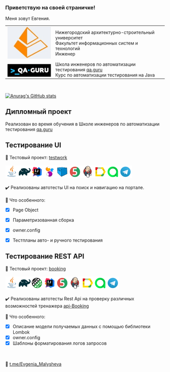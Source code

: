 ### Приветствую на своей страничке!
Меня зовут Евгения.</br>
<table width="100%" border='0'>
   <tr> 
    <td width="30%" align="center" valign="bottom"><img src="/images/nngasu.png"></td><td valign="middle">Нижегородский архитектурно-строительный университет</br>Факультет информационных систем и технологий</br>Инженер</td></tr>
    <tr><td width="30%" valign="bottom"><img src="/images/qa-guru80.png"></td><td valign="middle">Школа инженеров по автоматизации тестирования <a target="_blank" href="https://qa.guru">qa.guru</a></br>Курс по автоматизации тестирования на Java</td></tr>
   </tr>
  </table>
  </br>
  
  [![Anurag's GitHub stats](https://github-readme-stats.vercel.app/api?username=EvgeniyaMalysheva)](https://github.com/EvgeniyaMalysheva/github-readme-stats)

## Дипломный проект
Реализован во время обучения в Школе инженеров по автоматизации тестирования <a target="_blank" href="https://qa.guru">qa.guru</a>
## Тестирование UI
:link: Тестовый проект: <a target="_blank" href="https://github.com/EvgeniyaMalysheva/testwork">testwork</a></br></br>
![This is an image](/icons/Java.png)![This is an image](/icons/Gradle.png)![This is an image](/icons/Intelij_IDEA.png)![This is an image](/icons/Selenide.png)![This is an image](/icons/Selenoid.png)![This is an image](/icons/JUnit5.png)![This is an image](/icons/Jenkins.png)![This is an image](/icons/Allure_Report.png)![This is an image](/icons/AllureTestOps.png)![This is an image](/icons/Telegram.png)</br></br>
:heavy_check_mark: Реализованы автотесты UI на поиск и навигацию на портале.</br></br>
:triangular_flag_on_post: Что особенного:

- [x] Page Object
- [x] Параметризованная сборка
- [x] owner.config
- [x] Тестпланы авто- и ручного тестирования


## Тестирование REST API
:link: Тестовый проект: <a target="_blank" href="https://github.com/EvgeniyaMalysheva/booking">booking</a></br></br>
![This is an image](/icons/Java.png)![This is an image](/icons/Gradle.png)![This is an image](/icons/Rest-Assured.png)![This is an image](/icons/Intelij_IDEA.png)![This is an image](/icons/JUnit5.png)![This is an image](/icons/Jenkins.png)![This is an image](/icons/Allure_Report.png)![This is an image](/icons/AllureTestOps.png)![This is an image](/icons/Telegram.png)</br></br>
:heavy_check_mark: Реализованы автотесты Rest Api на проверку различных возможностей тренажера <a target="_blank" href="https://restful-booker.herokuapp.com/apidoc/index.html#api-Booking">api-Booking</a></br></br>
:triangular_flag_on_post: Что особенного:

- [x] Описание модели получаемых данных с помощью библиотеки Lombok
- [x] owner.config
- [x] Шаблоны форматирования логов запросов

</br></br>
:cherry_blossom: <a target="_blank" href="https://t.me/Evgenia_Malysheva">t.me/Evgenia_Malysheva</a>


